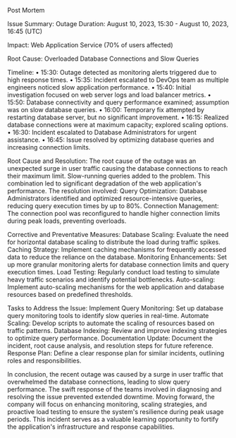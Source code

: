 Post Mortem


Issue Summary:
Outage Duration: August 10, 2023, 15:30 - August 10, 2023, 16:45 (UTC)

Impact: Web Application Service (70% of users affected)

Root Cause: Overloaded Database Connections and Slow Queries

Timeline:
	•	15:30: Outage detected as monitoring alerts triggered due to high response times.
	•	15:35: Incident escalated to DevOps team as multiple engineers noticed slow application performance.
	•	15:40: Initial investigation focused on web server logs and load balancer metrics.
	•	15:50: Database connectivity and query performance examined; assumption was on slow database queries.
	•	16:00: Temporary fix attempted by restarting database server, but no significant improvement.
	•	16:15: Realized database connections were at maximum capacity; explored scaling options.
	•	16:30: Incident escalated to Database Administrators for urgent assistance.
	•	16:45: Issue resolved by optimizing database queries and increasing connection limits.


Root Cause and Resolution:
The root cause of the outage was an unexpected surge in user traffic causing the database connections to reach their maximum limit. Slow-running queries added to the problem. This combination led to significant degradation of the web application's performance. The resolution involved:
		Query Optimization: Database Administrators identified and optimized resource-intensive queries, reducing query execution times by up to 80%.
		Connection Management: The connection pool was reconfigured to handle higher connection limits during peak loads, preventing overloads.


Corrective and Preventative Measures:
		Database Scaling: Evaluate the need for horizontal database scaling to distribute the load during traffic spikes.
		Caching Strategy: Implement caching mechanisms for frequently accessed data to reduce the reliance on the database.
		Monitoring Enhancements: Set up more granular monitoring alerts for database connection limits and query execution times.
		Load Testing: Regularly conduct load testing to simulate heavy traffic scenarios and identify potential bottlenecks.
		Auto-scaling: Implement auto-scaling mechanisms for the web application and database resources based on predefined thresholds.

Tasks to Address the Issue:
		Implement Query Monitoring: Set up database query monitoring tools to identify slow queries in real-time.
		Automate Scaling: Develop scripts to automate the scaling of resources based on traffic patterns.
		Database Indexing: Review and improve indexing strategies to optimize query performance.
		Documentation Update: Document the incident, root cause analysis, and resolution steps for future reference.
		Response Plan: Define a clear response plan for similar incidents, outlining roles and responsibilities.


In conclusion, the recent outage was caused by a surge in user traffic that overwhelmed the database connections, leading to slow query performance. The swift response of the teams involved in diagnosing and resolving the issue prevented extended downtime. Moving forward, the company will focus on enhancing monitoring, scaling strategies, and proactive load testing to ensure the system's resilience during peak usage periods. This incident serves as a valuable learning opportunity to fortify the application's infrastructure and response capabilities.
